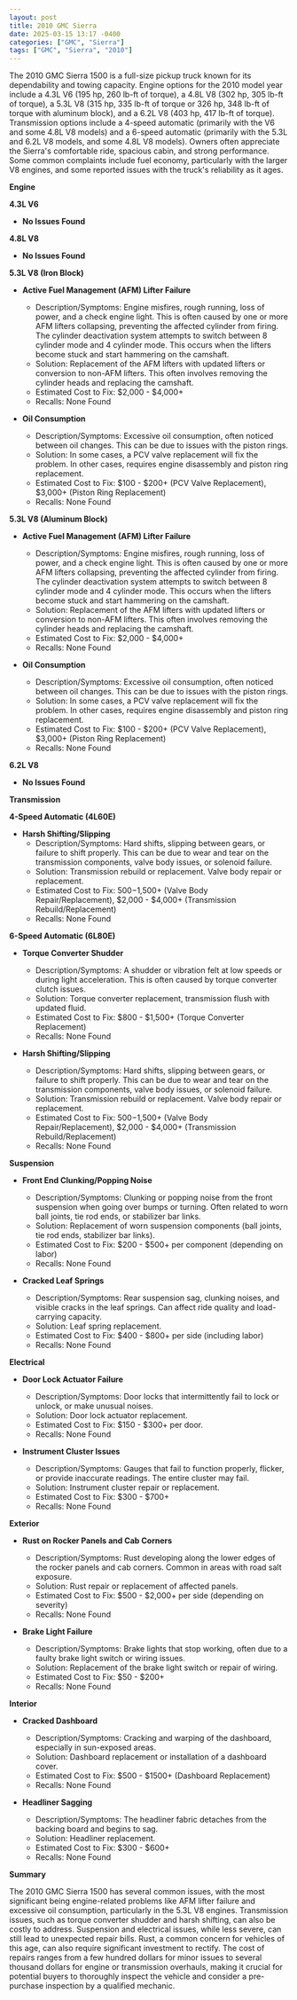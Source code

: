 ```yaml
---
layout: post
title: 2010 GMC Sierra
date: 2025-03-15 13:17 -0400
categories: ["GMC", "Sierra"]
tags: ["GMC", "Sierra", "2010"]
---
```

The 2010 GMC Sierra 1500 is a full-size pickup truck known for its dependability and towing capacity. Engine options for the 2010 model year include a 4.3L V6 (195 hp, 260 lb-ft of torque), a 4.8L V8 (302 hp, 305 lb-ft of torque), a 5.3L V8 (315 hp, 335 lb-ft of torque or 326 hp, 348 lb-ft of torque with aluminum block), and a 6.2L V8 (403 hp, 417 lb-ft of torque). Transmission options include a 4-speed automatic (primarily with the V6 and some 4.8L V8 models) and a 6-speed automatic (primarily with the 5.3L and 6.2L V8 models, and some 4.8L V8 models). Owners often appreciate the Sierra's comfortable ride, spacious cabin, and strong performance. Some common complaints include fuel economy, particularly with the larger V8 engines, and some reported issues with the truck's reliability as it ages.

**Engine**

**4.3L V6**
* **No Issues Found**

**4.8L V8**

* **No Issues Found**

**5.3L V8 (Iron Block)**

* **Active Fuel Management (AFM) Lifter Failure**
    * Description/Symptoms: Engine misfires, rough running, loss of power, and a check engine light. This is often caused by one or more AFM lifters collapsing, preventing the affected cylinder from firing. The cylinder deactivation system attempts to switch between 8 cylinder mode and 4 cylinder mode. This occurs when the lifters become stuck and start hammering on the camshaft.
    * Solution: Replacement of the AFM lifters with updated lifters or conversion to non-AFM lifters. This often involves removing the cylinder heads and replacing the camshaft.
    * Estimated Cost to Fix: $2,000 - $4,000+
    * Recalls: None Found

* **Oil Consumption**
    * Description/Symptoms: Excessive oil consumption, often noticed between oil changes. This can be due to issues with the piston rings.
    * Solution: In some cases, a PCV valve replacement will fix the problem. In other cases, requires engine disassembly and piston ring replacement.
    * Estimated Cost to Fix: $100 - $200+ (PCV Valve Replacement), $3,000+ (Piston Ring Replacement)
    * Recalls: None Found

**5.3L V8 (Aluminum Block)**

* **Active Fuel Management (AFM) Lifter Failure**
    * Description/Symptoms: Engine misfires, rough running, loss of power, and a check engine light. This is often caused by one or more AFM lifters collapsing, preventing the affected cylinder from firing. The cylinder deactivation system attempts to switch between 8 cylinder mode and 4 cylinder mode. This occurs when the lifters become stuck and start hammering on the camshaft.
    * Solution: Replacement of the AFM lifters with updated lifters or conversion to non-AFM lifters. This often involves removing the cylinder heads and replacing the camshaft.
    * Estimated Cost to Fix: $2,000 - $4,000+
    * Recalls: None Found

* **Oil Consumption**
    * Description/Symptoms: Excessive oil consumption, often noticed between oil changes. This can be due to issues with the piston rings.
    * Solution: In some cases, a PCV valve replacement will fix the problem. In other cases, requires engine disassembly and piston ring replacement.
    * Estimated Cost to Fix: $100 - $200+ (PCV Valve Replacement), $3,000+ (Piston Ring Replacement)
    * Recalls: None Found

**6.2L V8**

* **No Issues Found**

**Transmission**

**4-Speed Automatic (4L60E)**

* **Harsh Shifting/Slipping**
    * Description/Symptoms: Hard shifts, slipping between gears, or failure to shift properly. This can be due to wear and tear on the transmission components, valve body issues, or solenoid failure.
    * Solution: Transmission rebuild or replacement. Valve body repair or replacement.
    * Estimated Cost to Fix: $500-$1,500+ (Valve Body Repair/Replacement), $2,000 - $4,000+ (Transmission Rebuild/Replacement)
    * Recalls: None Found

**6-Speed Automatic (6L80E)**

* **Torque Converter Shudder**
    * Description/Symptoms: A shudder or vibration felt at low speeds or during light acceleration. This is often caused by torque converter clutch issues.
    * Solution: Torque converter replacement, transmission flush with updated fluid.
    * Estimated Cost to Fix: $800 - $1,500+ (Torque Converter Replacement)
    * Recalls: None Found

* **Harsh Shifting/Slipping**
    * Description/Symptoms: Hard shifts, slipping between gears, or failure to shift properly. This can be due to wear and tear on the transmission components, valve body issues, or solenoid failure.
    * Solution: Transmission rebuild or replacement. Valve body repair or replacement.
    * Estimated Cost to Fix: $500-$1,500+ (Valve Body Repair/Replacement), $2,000 - $4,000+ (Transmission Rebuild/Replacement)
    * Recalls: None Found

**Suspension**

* **Front End Clunking/Popping Noise**
    * Description/Symptoms: Clunking or popping noise from the front suspension when going over bumps or turning. Often related to worn ball joints, tie rod ends, or stabilizer bar links.
    * Solution: Replacement of worn suspension components (ball joints, tie rod ends, stabilizer bar links).
    * Estimated Cost to Fix: $200 - $500+ per component (depending on labor)
    * Recalls: None Found

* **Cracked Leaf Springs**
    * Description/Symptoms: Rear suspension sag, clunking noises, and visible cracks in the leaf springs. Can affect ride quality and load-carrying capacity.
    * Solution: Leaf spring replacement.
    * Estimated Cost to Fix: $400 - $800+ per side (including labor)
    * Recalls: None Found

**Electrical**

* **Door Lock Actuator Failure**
    * Description/Symptoms: Door locks that intermittently fail to lock or unlock, or make unusual noises.
    * Solution: Door lock actuator replacement.
    * Estimated Cost to Fix: $150 - $300+ per door.
    * Recalls: None Found

* **Instrument Cluster Issues**
    * Description/Symptoms: Gauges that fail to function properly, flicker, or provide inaccurate readings. The entire cluster may fail.
    * Solution: Instrument cluster repair or replacement.
    * Estimated Cost to Fix: $300 - $700+
    * Recalls: None Found

**Exterior**

* **Rust on Rocker Panels and Cab Corners**
    * Description/Symptoms: Rust developing along the lower edges of the rocker panels and cab corners. Common in areas with road salt exposure.
    * Solution: Rust repair or replacement of affected panels.
    * Estimated Cost to Fix: $500 - $2,000+ per side (depending on severity)
    * Recalls: None Found

* **Brake Light Failure**
    * Description/Symptoms: Brake lights that stop working, often due to a faulty brake light switch or wiring issues.
    * Solution: Replacement of the brake light switch or repair of wiring.
    * Estimated Cost to Fix: $50 - $200+
    * Recalls: None Found

**Interior**

* **Cracked Dashboard**
    * Description/Symptoms: Cracking and warping of the dashboard, especially in sun-exposed areas.
    * Solution: Dashboard replacement or installation of a dashboard cover.
    * Estimated Cost to Fix: $500 - $1500+ (Dashboard Replacement)
    * Recalls: None Found

* **Headliner Sagging**
    * Description/Symptoms: The headliner fabric detaches from the backing board and begins to sag.
    * Solution: Headliner replacement.
    * Estimated Cost to Fix: $300 - $600+
    * Recalls: None Found

**Summary**

The 2010 GMC Sierra 1500 has several common issues, with the most significant being engine-related problems like AFM lifter failure and excessive oil consumption, particularly in the 5.3L V8 engines. Transmission issues, such as torque converter shudder and harsh shifting, can also be costly to address. Suspension and electrical issues, while less severe, can still lead to unexpected repair bills. Rust, a common concern for vehicles of this age, can also require significant investment to rectify. The cost of repairs ranges from a few hundred dollars for minor issues to several thousand dollars for engine or transmission overhauls, making it crucial for potential buyers to thoroughly inspect the vehicle and consider a pre-purchase inspection by a qualified mechanic.

